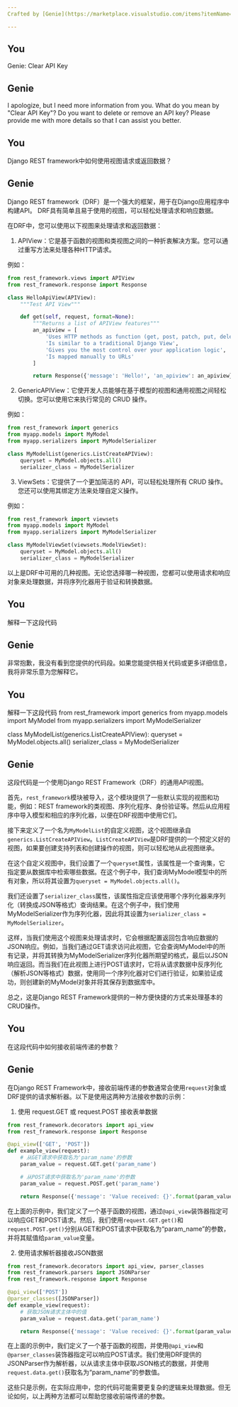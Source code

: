 ```yaml
---
Crafted by [Genie](https://marketplace.visualstudio.com/items?itemName=genieai.chatgpt-vscode)

---
```


## You

Genie: Clear API Key

## Genie

I apologize, but I need more information from you. What do you mean by "Clear API Key"? Do you want to delete or remove an API key? Please provide me with more details so that I can assist you better.

## You

Django REST framework中如何使用视图请求或返回数据？

## Genie

Django REST framework（DRF）是一个强大的框架，用于在Django应用程序中构建API。 DRF具有简单且易于使用的视图，可以轻松处理请求和响应数据。

在DRF中，您可以使用以下视图来处理请求和返回数据：

1. APIView：它是基于函数的视图和类视图之间的一种折衷解决方案。您可以通过重写方法来处理各种HTTP请求。

例如：

```python
from rest_framework.views import APIView
from rest_framework.response import Response

class HelloApiView(APIView):
    """Test API View"""

    def get(self, request, format=None):
        """Returns a list of APIView features"""
        an_apiview = [
            'Uses HTTP methods as function (get, post, patch, put, delete)',
            'Is similar to a traditional Django View',
            'Gives you the most control over your application logic',
            'Is mapped manually to URLs'
        ]

        return Response({'message': 'Hello!', 'an_apiview': an_apiview})
```

2. GenericAPIView：它使开发人员能够在基于模型的视图和通用视图之间轻松切换。您可以使用它来执行常见的 CRUD 操作。

例如：

```python
from rest_framework import generics
from myapp.models import MyModel
from myapp.serializers import MyModelSerializer

class MyModelList(generics.ListCreateAPIView):
    queryset = MyModel.objects.all()
    serializer_class = MyModelSerializer
```

3. ViewSets：它提供了一个更加简洁的 API，可以轻松处理所有 CRUD 操作。您还可以使用其绑定方法来处理自定义操作。

例如：

```python
from rest_framework import viewsets
from myapp.models import MyModel
from myapp.serializers import MyModelSerializer

class MyModelViewSet(viewsets.ModelViewSet):
    queryset = MyModel.objects.all()
    serializer_class = MyModelSerializer
```

以上是DRF中可用的几种视图。无论您选择哪一种视图，您都可以使用请求和响应对象来处理数据，并将序列化器用于验证和转换数据。

## You

解释一下这段代码

## Genie

非常抱歉，我没有看到您提供的代码段。如果您能提供相关代码或更多详细信息，我将非常乐意为您解释它。

## You

解释一下这段代码
from rest_framework import generics
from myapp.models import MyModel
from myapp.serializers import MyModelSerializer

class MyModelList(generics.ListCreateAPIView):
    queryset = MyModel.objects.all()
    serializer_class = MyModelSerializer

## Genie

这段代码是一个使用Django REST Framework（DRF）的通用API视图。

首先，`rest_framework`模块被导入，这个模块提供了一些默认实现的视图和功能，例如：REST framework的类视图、序列化程序、身份验证等。然后从应用程序中导入模型和相应的序列化器，以便在DRF视图中使用它们。

接下来定义了一个名为`MyModelList`的自定义视图，这个视图继承自`generics.ListCreateAPIView`。`ListCreateAPIView`是DRF提供的一个预定义好的视图，如果要创建支持列表和创建操作的视图，则可以轻松地从此视图继承。

在这个自定义视图中，我们设置了一个`queryset`属性，该属性是一个查询集，它指定要从数据库中检索哪些数据。在这个例子中，我们查询MyModel模型中的所有对象，所以将其设置为`queryset = MyModel.objects.all()`。

我们还设置了`serializer_class`属性，该属性指定应该使用哪个序列化器来序列化（转换成JSON等格式）查询结果。在这个例子中，我们使用MyModelSerializer作为序列化器，因此将其设置为`serializer_class = MyModelSerializer`。

这样，当我们使用这个视图来处理请求时，它会根据配置返回包含响应数据的JSON响应。例如，当我们通过GET请求访问此视图，它会查询MyModel中的所有记录，并将其转换为MyModelSerializer序列化器所期望的格式，最后以JSON响应返回。而当我们在此视图上进行POST请求时，它将从请求数据中反序列化（解析JSON等格式）数据，使用同一个序列化器对它们进行验证，如果验证成功，则创建新的MyModel对象并将其保存到数据库中。

总之，这是Django REST Framework提供的一种方便快捷的方式来处理基本的CRUD操作。

## You

在这段代码中如何接收前端传递的参数？

## Genie

在Django REST Framework中，接收前端传递的参数通常会使用`request`对象或DRF提供的请求解析器。以下是使用这两种方法接收参数的示例：

1. 使用 request.GET 或 request.POST 接收表单数据

```python
from rest_framework.decorators import api_view
from rest_framework.response import Response

@api_view(['GET', 'POST'])
def example_view(request):
    # 从GET请求中获取名为'param_name'的参数
    param_value = request.GET.get('param_name')

    # 从POST请求中获取名为'param_name'的参数
    param_value = request.POST.get('param_name')

    return Response({'message': 'Value received: {}'.format(param_value)})
```

在上面的示例中，我们定义了一个基于函数的视图，通过`@api_view`装饰器指定可以响应GET和POST请求。然后，我们使用`request.GET.get()`和`request.POST.get()`分别从GET和POST请求中获取名为“param_name”的参数，并将其赋值给`param_value`变量。

2. 使用请求解析器接收JSON数据

```python
from rest_framework.decorators import api_view, parser_classes
from rest_framework.parsers import JSONParser
from rest_framework.response import Response

@api_view(['POST'])
@parser_classes([JSONParser])
def example_view(request):
    # 获取JSON请求主体中的值
    param_value = request.data.get('param_name')

    return Response({'message': 'Value received: {}'.format(param_value)})
```

在上面的示例中，我们定义了一个基于函数的视图，并使用`@api_view`和`@parser_classes`装饰器指定可以响应POST请求。我们使用DRF提供的JSONParser作为解析器，以从请求主体中获取JSON格式的数据，并使用`request.data.get()`获取名为“param_name”的参数值。

这些只是示例，在实际应用中，您的代码可能需要更复杂的逻辑来处理数据。但无论如何，以上两种方法都可以帮助您接收前端传递的参数。